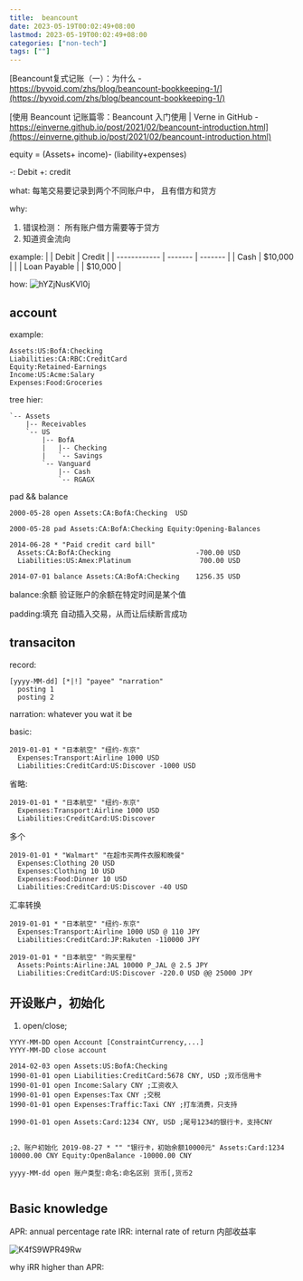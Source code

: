 ```yaml
---
title:  beancount
date: 2023-05-19T00:02:49+08:00
lastmod: 2023-05-19T00:02:49+08:00
categories: ["non-tech"]
tags: [""]
---
```


[Beancount复式记账（一）：为什么 - https://byvoid.com/zhs/blog/beancount-bookkeeping-1/](https://byvoid.com/zhs/blog/beancount-bookkeeping-1/)

[使用 Beancount 记账篇零：Beancount 入门使用 | Verne in GitHub - https://einverne.github.io/post/2021/02/beancount-introduction.html](https://einverne.github.io/post/2021/02/beancount-introduction.html)


equity = (Assets+ income)- (liability+expenses)

-:  Debit 
+: credit 


what: 每笔交易要记录到两个不同账户中， 且有借方和贷方


why:
1.  错误检测： 所有账户借方需要等于贷方 
2.   知道资金流向  


example:
|              | Debit   | Credit  |
| ------------ | ------- | ------- |
| Cash         | $10,000 |         |
| Loan Payable |         | $10,000 |




how:
![hYZjNusKVI0j](https://cdn.jsdelivr.net/gh/toms2077/imgs@master/20230519/hYZjNusKVI0j.png)



## account
example:
```
Assets:US:BofA:Checking
Liabilities:CA:RBC:CreditCard
Equity:Retained-Earnings
Income:US:Acme:Salary
Expenses:Food:Groceries
```


tree hier:
```
`-- Assets
    |-- Receivables
    `-- US
        |-- BofA
        |   |-- Checking
        |   `-- Savings
        `-- Vanguard
            |-- Cash
            `-- RGAGX
```


pad && balance 
```
2000-05-28 open Assets:CA:BofA:Checking  USD

2000-05-28 pad Assets:CA:BofA:Checking Equity:Opening-Balances

2014-06-28 * "Paid credit card bill"
  Assets:CA:BofA:Checking                     -700.00 USD
  Liabilities:US:Amex:Platinum                 700.00 USD

2014-07-01 balance Assets:CA:BofA:Checking    1256.35 USD
```


balance:余额
验证账户的余额在特定时间是某个值

padding:填充
自动插入交易，从而让后续断言成功 





## transaciton

record:
```fallback
[yyyy-MM-dd] [*|!] "payee" "narration"
  posting 1
  posting 2
```


narration: whatever you wat it be 





basic:
```fallback
2019-01-01 * "日本航空" "纽约-东京"
  Expenses:Transport:Airline 1000 USD
  Liabilities:CreditCard:US:Discover -1000 USD
```

省略:
```fallback
2019-01-01 * "日本航空" "纽约-东京"
  Expenses:Transport:Airline 1000 USD
  Liabilities:CreditCard:US:Discover
```

多个 
```fallback
2019-01-01 * "Walmart" "在超市买两件衣服和晚餐"
  Expenses:Clothing 20 USD
  Expenses:Clothing 10 USD
  Expenses:Food:Dinner 10 USD
  Liabilities:CreditCard:US:Discover -40 USD
```

汇率转换 
```fallback
2019-01-01 * "日本航空" "纽约-东京"
  Expenses:Transport:Airline 1000 USD @ 110 JPY
  Liabilities:CreditCard:JP:Rakuten -110000 JPY

2019-01-01 * "日本航空" "购买里程"
  Assets:Points:Airline:JAL 10000 P_JAL @ 2.5 JPY
  Liabilities:CreditCard:US:Discover -220.0 USD @@ 25000 JPY
```




## 开设账户，初始化 


1. open/close;

```
YYYY-MM-DD open Account [ConstraintCurrency,...]  
YYYY-MM-DD close account 
```


```
2014-02-03 open Assets:US:BofA:Checking
1990-01-01 open Liabilities:CreditCard:5678 CNY, USD ;双币信用卡
1990-01-01 open Income:Salary CNY ;工资收入
1990-01-01 open Expenses:Tax CNY ;交税
1990-01-01 open Expenses:Traffic:Taxi CNY ;打车消费，只支持
```



```
1990-01-01 open Assets:Card:1234 CNY, USD ;尾号1234的银行卡，支持CNY


;2、账户初始化 2019-08-27 * "" "银行卡，初始余额10000元" Assets:Card:1234 10000.00 CNY Equity:OpenBalance -10000.00 CNY
```


```
yyyy-MM-dd open 账户类型:命名:命名区别 货币[,货币2


```




##  Basic knowledge  

APR: annual  percentage   rate 
IRR: internal  rate of return  内部收益率

![K4fS9WPR49Rw](https://cdn.jsdelivr.net/gh/toms2077/imgs@master/20230523/K4fS9WPR49Rw.jpg)


why iRR higher than APR:

